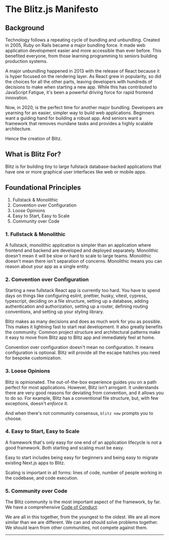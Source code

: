# The Blitz.js Manifesto



## Background

Technology follows a repeating cycle of bundling and unbundling. Created
in 2005, Ruby on Rails became a major bundling force. It made web
application development easier and more accessible than ever before. This
benefited everyone, from those learning programming to seniors building
production systems.

A major unbundling happened in 2013 with the release of React because it
is hyper focused on the rendering layer. As React grew in popularity, so
did the choices for all the other parts, leaving developers with hundreds
of decisions to make when starting a new app. While this has contributed
to JavaScript Fatigue, it's been a powerful driving force for rapid
frontend innovation.

Now, in 2020, is the perfect time for another major bundling. Developers
are yearning for an easier, simpler way to build web applications.
Beginners want a guiding hand for building a robust app. And seniors want
a framework that removes mundane tasks and provides a highly scalable
architecture.

Hence the creation of Blitz.

## What is Blitz For?

Blitz is for building tiny to large fullstack database-backed applications
that have one or more graphical user interfaces like web or mobile apps.

## Foundational Principles

1. Fullstack & Monolithic
2. Convention over Configuration
3. Loose Opinions
4. Easy to Start, Easy to Scale
5. Community over Code

### 1. Fullstack & Monolithic

A fullstack, monolithic application is simpler than an application where
frontend and backend are developed and deployed separately. Monolithic
doesn't mean it will be slow or hard to scale to large teams. Monolithic
doesn't mean there isn't separation of concerns. Monolithic means you can
reason about your app as a single entity.

### 2. Convention over Configuration

Starting a new fullstack React app is currently too hard. You have to
spend days on things like configuring eslint, prettier, husky, vitest,
cypress, typescript, deciding on a file structure, setting up a database,
adding authentication and authorization, setting up a router, defining
routing conventions, and setting up your styling library.

Blitz makes as many decisions and does as much work for you as possible.
This makes it lightning fast to start real development. It also greatly
benefits the community. Common project structure and architectural
patterns make it easy to move from Blitz app to Blitz app and immediately
feel at home.

Convention over configuration doesn't mean no configuration. It means
configuration is optional. Blitz will provide all the escape hatches you
need for bespoke customization.

### 3. Loose Opinions

Blitz is opinionated. The out-of-the-box experience guides you on a path
perfect for most applications. However, Blitz isn't arrogant. It
understands there are very good reasons for deviating from convention, and
it allows you to do so. For example, Blitz has a conventional file
structure, but, with few exceptions, doesn't *enforce* it.

And when there's not community consensus, `blitz new` prompts you to
choose.

### 4. Easy to Start, Easy to Scale

A framework that's only easy for one end of an application lifecycle is
not a good framework. Both starting and scaling must be easy.

Easy to start includes being easy for beginners and being easy to migrate
existing Next.js apps to Blitz.

Scaling is important in all forms: lines of code, number of people working
in the codebase, and code execution.

### 5. Community over Code

The Blitz community is the most important aspect of the framework, by far.
We have a comprehensive [Code of Conduct](./code-of-conduct).

We are all in this together, from the youngest to the oldest. We are all
more similar than we are different. We can and should solve problems
together. We should learn from other communities, not compete against
them.



---

